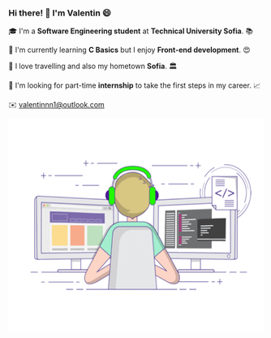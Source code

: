 ### Hi there! :wave: I'm Valentin :smile:

:mortar_board: I'm a **Software Engineering student** at **Technical University Sofia**. :books:

:dart: I'm currently learning **C Basics** but I enjoy **Front-end development**. :heart_eyes:

:deciduous_tree: I love travelling and also my hometown **Sofia**. :classical_building:

:monocle_face: I'm looking for part-time **internship** to take the first steps in my career. :chart_with_upwards_trend:

:envelope: valentinnn1@outlook.com

<img alt="GIF" src="https://github.com/valentinnn1/valentinnn1/blob/main/coding.gif?raw=true" width="508" height="418" />
